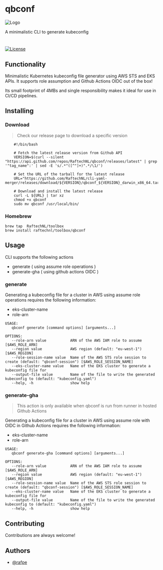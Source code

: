 # qbconf

![Logo](https://img.raftech.nl/white_logo_color1_background.png)

A minimalistic CLI to generate kubeconfig 

#
[![License](https://img.shields.io/github/license/raftechnl/terrafile)](./LICENSE)


## Functionality

Minimalistic Kubernetes kubeconfig file generator using AWS STS and EKS APIs. It supports role assumption and Github Actions OIDC out of the box! 

Its small footprint of 4MBs and single responsibility makes it ideal for use in CI/CD pipelines.

## Installing

### Download
> Check our release page to download a specific version

```shell
    #!/bin/bash

    # Fetch the latest release version from Github API
    VERSION=$(curl --silent "https://api.github.com/repos/RaftechNL/qbconf/releases/latest" | grep '"tag_name":' | sed -E 's/.*"([^"]+)".*/\1/')

    # Set the URL of the tarball for the latest release
    URL="https://github.com/RaftechNL/cli-yaml-merger/releases/download/${VERSION}/qbconf_${VERSION}_darwin_x86_64.tar.gz"

    # Download and install the latest release
    curl -L ${URL} | tar xz
    chmod +x qbconf
    sudo mv qbconf /usr/local/bin/
```

### Homebrew
```shell
brew tap  RaftechNL/toolbox
brew install raftechnl/toolbox/qbconf
```

## Usage
CLI supports the following actions
* generate ( using assume role operations )
* generate-gha ( using github actions OIDC )
  

### generate

Generating a kubeconfig file for a cluster in AWS using assume role operations requires the following information:
* eks-cluster-name
* role-arn

```shell
USAGE:
   qbconf generate [command options] [arguments...]

OPTIONS:
   --role-arn value           ARN of the AWS IAM role to assume [$AWS_ROLE_ARN]
   --region value             AWS region (default: "eu-west-1") [$AWS_REGION]
   --role-session-name value  Name of the AWS STS role session to create (default: "qbconf-session") [$AWS_ROLE_SESSION_NAME]
   --eks-cluster-name value   Name of the EKS cluster to generate a kubeconfig file for
   --output-file value        Name of the file to write the generated kubeconfig to (default: "kubeconfig.yaml")
   --help, -h                 show help
```

### generate-gha

> This action is only available when qbconf is run from runner in hosted Github Actions

Generating a kubeconfig file for a cluster in AWS using assume role with OIDC in Github Actions requires the following information:
* eks-cluster-name
* role-arn

```shell
USAGE:
   qbconf generate-gha [command options] [arguments...]

OPTIONS:
   --role-arn value           ARN of the AWS IAM role to assume [$AWS_ROLE_ARN]
   --region value             AWS region (default: "eu-west-1") [$AWS_REGION]
   --role-session-name value  Name of the AWS STS role session to create (default: "qbconf-session") [$AWS_ROLE_SESSION_NAME]
   --eks-cluster-name value   Name of the EKS cluster to generate a kubeconfig file for
   --output-file value        Name of the file to write the generated kubeconfig to (default: "kubeconfig.yaml")
   --help, -h                 show help
```

## Contributing

Contributions are always welcome!


## Authors

- [@rafpe](https://www.github.com/rafpe)
